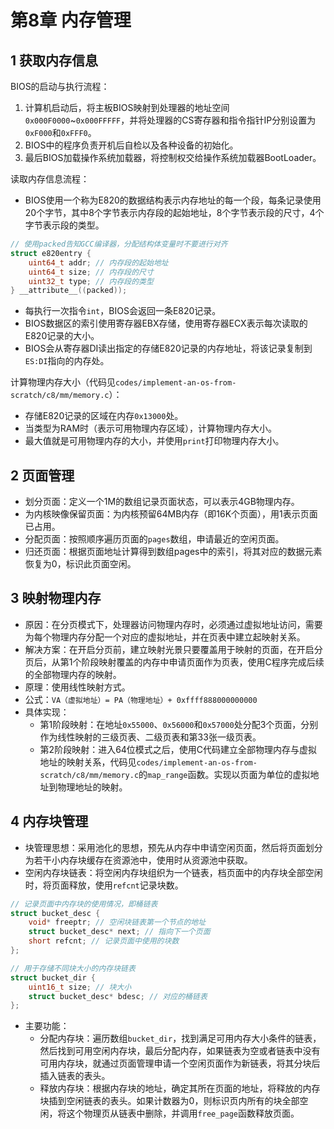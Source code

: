 # 第8章 内存管理

## 1 获取内存信息

BIOS的启动与执行流程：
1. 计算机启动后，将主板BIOS映射到处理器的地址空间`0x000F0000`\~`0x000FFFFF`，并将处理器的CS寄存器和指令指针IP分别设置为`0xF000`和`0xFFF0`。
2. BIOS中的程序负责开机后自检以及各种设备的初始化。
3. 最后BIOS加载操作系统加载器，将控制权交给操作系统加载器BootLoader。

读取内存信息流程：
- BIOS使用一个称为E820的数据结构表示内存地址的每一个段，每条记录使用20个字节，其中8个字节表示内存段的起始地址，8个字节表示段的尺寸，4个字节表示段的类型。

```c
// 使用packed告知GCC编译器，分配结构体变量时不要进行对齐
struct e820entry {
    uint64_t addr; // 内存段的起始地址
    uint64_t size; // 内存段的尺寸
    uint32_t type; // 内存段的类型
} __attribute__((packed));
```

- 每执行一次指令`int`，BIOS会返回一条E820记录。
- BIOS数据区的索引使用寄存器EBX存储，使用寄存器ECX表示每次读取的E820记录的大小。
- BIOS会从寄存器DI读出指定的存储E820记录的内存地址，将该记录复制到`ES:DI`指向的内存处。

计算物理内存大小（代码见`codes/implement-an-os-from-scratch/c8/mm/memory.c`）：
- 存储E820记录的区域在内存`0x13000`处。
- 当类型为RAM时（表示可用物理内存区域），计算物理内存大小。
- 最大值就是可用物理内存的大小，并使用`print`打印物理内存大小。

## 2 页面管理

- 划分页面：定义一个1M的数组记录页面状态，可以表示4GB物理内存。
- 为内核映像保留页面：为内核预留64MB内存（即16K个页面），用1表示页面已占用。
- 分配页面：按照顺序遍历页面的`pages`数组，申请最近的空闲页面。
- 归还页面：根据页面地址计算得到数组pages中的索引，将其对应的数据元素恢复为0，标识此页面空闲。

## 3 映射物理内存

- 原因：在分页模式下，处理器访问物理内存时，必须通过虚拟地址访问，需要为每个物理内存分配一个对应的虚拟地址，并在页表中建立起映射关系。
- 解决方案：在开启分页前，建立映射光景只要覆盖用于映射的页面，在开启分页后，从第1个阶段映射覆盖的内存中申请页面作为页表，使用C程序完成后续的全部物理内存的映射。
- 原理：使用线性映射方式。
- 公式：`VA（虚拟地址）= PA（物理地址）+ 0xffff888000000000`
- 具体实现：
    - 第1阶段映射：在地址`0x55000`、`0x56000`和`0x57000`处分配3个页面，分别作为线性映射的三级页表、二级页表和第33张一级页表。
    - 第2阶段映射：进入64位模式之后，使用C代码建立全部物理内存与虚拟地址的映射关系，代码见`codes/implement-an-os-from-scratch/c8/mm/memory.c`的`map_range`函数。实现以页面为单位的虚拟地址到物理地址的映射。

## 4 内存块管理

- 块管理思想：采用池化的思想，预先从内存中申请空闲页面，然后将页面划分为若干小内存块缓存在资源池中，使用时从资源池中获取。
- 空闲内存块链表：将空闲内存块组织为一个链表，档页面中的内存块全部空闲时，将页面释放，使用`refcnt`记录块数。

```c
// 记录页面中内存块的使用情况，即桶链表
struct bucket_desc {
    void* freeptr; // 空闲块链表第一个节点的地址
    struct bucket_desc* next; // 指向下一个页面
    short refcnt; // 记录页面中使用的块数
};

// 用于存储不同块大小的内存块链表
struct bucket_dir {
    uint16_t size; // 块大小
    struct bucket_desc* bdesc; // 对应的桶链表
};
```

- 主要功能：
    - 分配内存块：遍历数组`bucket_dir`，找到满足可用内存大小条件的链表，然后找到可用空闲内存块，最后分配内存，如果链表为空或者链表中没有可用内存块，就通过页面管理申请一个空闲页面作为新链表，将其分块后插入链表的表头。
    - 释放内存块：根据内存块的地址，确定其所在页面的地址，将释放的内存块插到空闲链表的表头。如果计数器为0，则标识页内所有的块全部空闲，将这个物理页从链表中删除，并调用`free_page`函数释放页面。